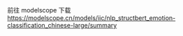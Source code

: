 前往 modelscope 下载  
https://modelscope.cn/models/iic/nlp_structbert_emotion-classification_chinese-large/summary
